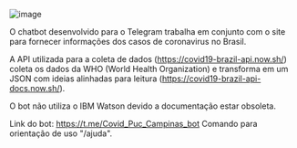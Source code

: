 ![image](https://cdn.discordapp.com/attachments/695803788904366120/718150919237271652/Untitled-4.png)

O chatbot desenvolvido para o Telegram trabalha em conjunto com o site para fornecer informações dos casos de coronavirus no Brasil. 

A API utilizada para a coleta de dados (https://covid19-brazil-api.now.sh/) coleta os dados da WHO (World Health Organization) e transforma em um JSON com ideias alinhadas para leitura (https://covid19-brazil-api-docs.now.sh/).

O bot não utiliza o IBM Watson devido a documentação estar obsoleta.

Link do bot: https://t.me/Covid_Puc_Campinas_bot
Comando para orientação de uso "/ajuda".